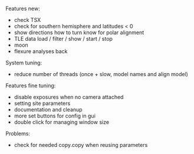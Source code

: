 
Features new:
- check TSX
- check for southern hemisphere and latitudes < 0
- show directions how to turn know for polar alignment
- TLE data load / filter / show / start / stop
- moon
- flexure analyses back

System tuning:
- reduce number of threads (once + slow, model names and align model)

Features fine tuning:
- disable exposures when no camera attached
- setting site parameters
- documentation and cleanup
- more set buttons for config in gui
- double click for managing window size

Problems:
- check for needed copy.copy when reusing parameters
